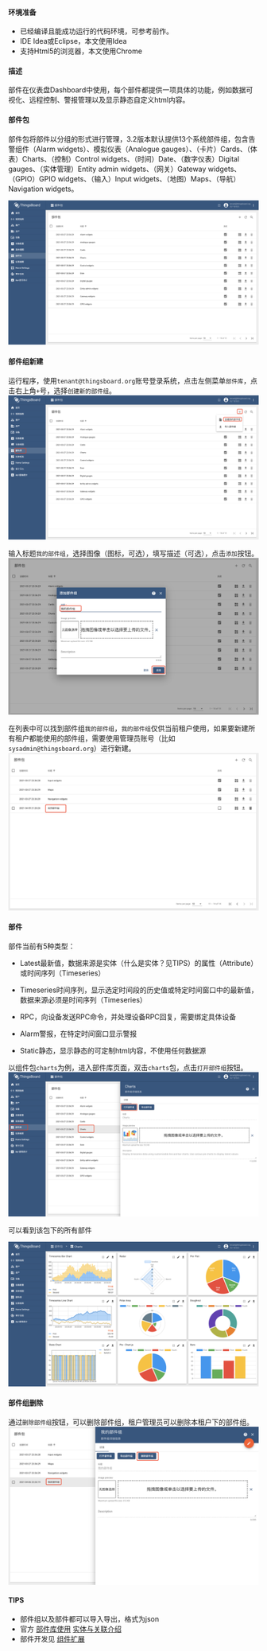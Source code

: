 #### 环境准备

- 已经编译且能成功运行的代码环境，可参考前作。
- IDE Idea或Eclipse，本文使用Idea
- 支持Html5的浏览器，本文使用Chrome

#### 描述

部件在仪表盘Dashboard中使用，每个部件都提供一项具体的功能，例如数据可视化、远程控制、警报管理以及显示静态自定义html内容。

#### 部件包

部件包将部件以分组的形式进行管理，3.2版本默认提供13个系统部件组，包含告警组件（Alarm widgets）、模拟仪表（Analogue gauges）、（卡片）Cards、（体表）Charts、（控制）Control widgets、（时间）Date、（数字仪表）Digital gauges、（实体管理）Entity admin widgets、（网关）Gateway widgets、（GPIO）GPIO widgets、（输入）Input widgets、（地图）Maps、（导航）Navigation widgets。

![部件库](../image/部件库.png)

#### 部件组新建

运行程序，使用`tenant@thingsboard.org`账号登录系统，点击左侧菜单`部件库`，点击右上角`+`号，选择`创建新的部件组`。
![部件组新建](../image/部件组新建.png)

输入标题`我的部件组`，选择图像（图标，可选），填写描述（可选），点击`添加`按钮。
![部件组添加](../image/部件组添加.png)

在列表中可以找到部件组`我的部件组`，`我的部件组`仅供当前租户使用，如果要新建所有租户都能使用的部件组，需要使用管理员账号（比如`sysadmin@thingsboard.org`）进行新建。
![部件组列表](../image/部件组列表.png)


#### 部件
部件当前有5种类型：

- Latest最新值，数据来源是实体（什么是实体？见TIPS）的属性（Attribute）或时间序列（Timeseries）

- Timeseries时间序列，显示选定时间段的历史值或特定时间窗口中的最新值，数据来源必须是时间序列（Timeseries）

- RPC，向设备发送RPC命令，并处理设备RPC回复，需要绑定具体设备

- Alarm警报，在特定时间窗口显示警报

- Static静态，显示静态的可定制html内容，不使用任何数据源

  

以组件包`charts`为例，进入部件库页面，双击`charts`包，点击`打开部件组`按钮。
![charts部件包](../image/charts部件包.png)

可以看到该包下的所有部件

![charts部件](../image/charts部件.png)



#### 部件组删除

通过`删除部件组`按钮，可以删除部件组，租户管理员可以删除本租户下的部件组。
![部件组删除](../image/部件组删除.png)




#### TIPS

- 部件组以及部件都可以导入导出，格式为json
- 官方 [部件库使用](https://thingsboard.io/docs/user-guide/ui/widget-library/#introduction) [实体与关联介绍](https://thingsboard.io/docs/user-guide/entities-and-relations/)
- 部件开发见 [组件扩展](组件扩展.md)

